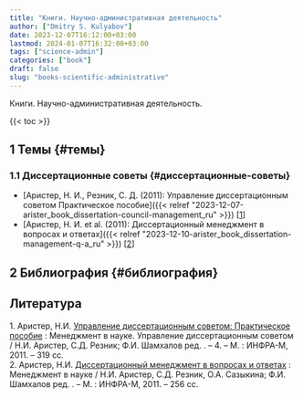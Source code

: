 ```yaml
---
title: "Книги. Научно-административная деятельность"
author: ["Dmitry S. Kulyabov"]
date: 2023-12-07T16:12:00+03:00
lastmod: 2024-01-07T16:32:00+03:00
tags: ["science-admin"]
categories: ["book"]
draft: false
slug: "books-scientific-administrative"
---
```


Книги. Научно-административная деятельность.

<!--more-->

{{< toc >}}


## <span class="section-num">1</span> Темы {#темы}


### <span class="section-num">1.1</span> Диссертационные советы {#диссертационные-советы}

-   [Аристер, Н. И., Резник, С. Д. (2011): Управление диссертационным советом Практическое пособие]({{< relref "2023-12-07-arister_book_dissertation-council-management_ru" >}}) [<a href="#citeproc_bib_item_1">1</a>]
-   [Аристер, Н. И. et al. (2011): Диссертационный менеджмент в вопросах и ответах]({{< relref "2023-12-10-arister_book_dissertation-management-q-a_ru" >}}) [<a href="#citeproc_bib_item_2">2</a>]


## <span class="section-num">2</span> Библиография {#библиография}

## Литература

<div class="csl-bib-body">
  <div class="csl-entry"><a id="citeproc_bib_item_1"></a>1.	Аристер, Н.И. <a href="https://libgen.li/ads.php?md5=a9b42870f8e70d75919951754197f61c">Управление диссертационным советом: Практическое пособие</a> : Менеджмент в науке. Управление диссертационным советом / Н.И. Аристер, С.Д. Резник; Ф.И. Шамхалов ред. . – 4. – М. : ИНФРА-М, 2011. – 319 сс.</div>
  <div class="csl-entry"><a id="citeproc_bib_item_2"></a>2.	Аристер, Н.И. <a href="http://libgen.li/ads.php?md5=6782d3abf1cc4f4ab672cba1455319ca">Диссертационный менеджмент в вопросах и ответах</a> : Менеджмент в науке / Н.И. Аристер, С.Д. Резник, О.А. Сазыкина; Ф.И. Шамхалов ред. . – М. : ИНФРА-М, 2011. – 256 сс.</div>
</div>
